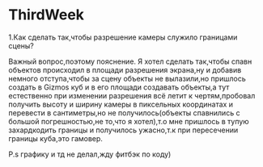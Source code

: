 # ThirdWeek

1.Как сделать так,чтобы разрешение камеры служило границами сцены?

Важный вопрос,поэтому пояснение.
Я хотел сделать так,чтобы спавн объектов происходил в площади разрешения экрана,ну и добавив немного отступа,чтобы за сцену объекты не вылазили,но пришлось создать в Gizmos куб и в его площади создавать объекты,а тут естественно при изменении разрешения всё летит к чертям,пробовал получить высоту и ширину камеры в пиксельных координатах и перевести в сантиметры,но не получилось(объекты спавнились с большой погрешностью,не то,что я хотел),т.о мне пришлось в тупую захардкодить границы и получилось ужасно,т.к при пересечении границы куба,это гамовер.

P.s графику и тд не делал,жду фитбэк по коду)
